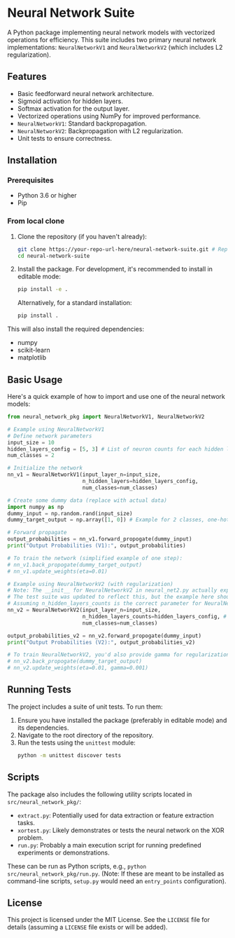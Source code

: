 # Neural Network Suite

A Python package implementing neural network models with vectorized operations for efficiency. This suite includes two primary neural network implementations: `NeuralNetworkV1` and `NeuralNetworkV2` (which includes L2 regularization).

## Features

- Basic feedforward neural network architecture.
- Sigmoid activation for hidden layers.
- Softmax activation for the output layer.
- Vectorized operations using NumPy for improved performance.
- `NeuralNetworkV1`: Standard backpropagation.
- `NeuralNetworkV2`: Backpropagation with L2 regularization.
- Unit tests to ensure correctness.

## Installation

### Prerequisites

- Python 3.6 or higher
- Pip

### From local clone

1.  Clone the repository (if you haven't already):
    ```bash
    git clone https://your-repo-url-here/neural-network-suite.git # Replace with the actual URL
    cd neural-network-suite
    ```

2.  Install the package. For development, it's recommended to install in editable mode:
    ```bash
    pip install -e .
    ```
    Alternatively, for a standard installation:
    ```bash
    pip install .
    ```

This will also install the required dependencies:
- numpy
- scikit-learn
- matplotlib

## Basic Usage

Here's a quick example of how to import and use one of the neural network models:

```python
from neural_network_pkg import NeuralNetworkV1, NeuralNetworkV2

# Example using NeuralNetworkV1
# Define network parameters
input_size = 10
hidden_layers_config = [5, 3] # List of neuron counts for each hidden layer
num_classes = 2

# Initialize the network
nn_v1 = NeuralNetworkV1(input_layer_n=input_size, 
                        n_hidden_layers=hidden_layers_config, 
                        num_classes=num_classes)

# Create some dummy data (replace with actual data)
import numpy as np
dummy_input = np.random.rand(input_size)
dummy_target_output = np.array([1, 0]) # Example for 2 classes, one-hot encoded

# Forward propagate
output_probabilities = nn_v1.forward_propogate(dummy_input)
print("Output Probabilities (V1):", output_probabilities)

# To train the network (simplified example of one step):
# nn_v1.back_propogate(dummy_target_output)
# nn_v1.update_weights(eta=0.01)

# Example using NeuralNetworkV2 (with regularization)
# Note: The __init__ for NeuralNetworkV2 in neural_net2.py actually expects 'n_hidden_layers_counts'
# The test suite was updated to reflect this, but the example here should match the actual class.
# Assuming n_hidden_layers_counts is the correct parameter for NeuralNetworkV2 based on previous refactoring.
nn_v2 = NeuralNetworkV2(input_layer_n=input_size,
                        n_hidden_layers_counts=hidden_layers_config, # Corrected based on nn2 implementation
                        num_classes=num_classes)

output_probabilities_v2 = nn_v2.forward_propogate(dummy_input)
print("Output Probabilities (V2):", output_probabilities_v2)

# To train NeuralNetworkV2, you'd also provide gamma for regularization:
# nn_v2.back_propogate(dummy_target_output)
# nn_v2.update_weights(eta=0.01, gamma=0.001) 
```

## Running Tests

The project includes a suite of unit tests. To run them:

1.  Ensure you have installed the package (preferably in editable mode) and its dependencies.
2.  Navigate to the root directory of the repository.
3.  Run the tests using the `unittest` module:
    ```bash
    python -m unittest discover tests
    ```

## Scripts

The package also includes the following utility scripts located in `src/neural_network_pkg/`:
- `extract.py`: Potentially used for data extraction or feature extraction tasks.
- `xortest.py`: Likely demonstrates or tests the neural network on the XOR problem.
- `run.py`: Probably a main execution script for running predefined experiments or demonstrations.

These can be run as Python scripts, e.g., `python src/neural_network_pkg/run.py`. (Note: If these are meant to be installed as command-line scripts, `setup.py` would need an `entry_points` configuration).

## License

This project is licensed under the MIT License. See the `LICENSE` file for details (assuming a `LICENSE` file exists or will be added).

